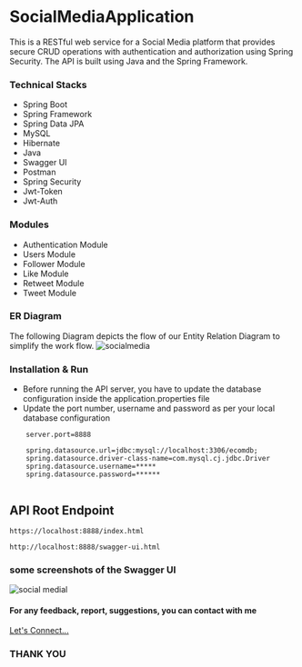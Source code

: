 # SocialMediaApplication

This is a RESTful web service for a Social Media platform that provides secure CRUD operations with authentication and authorization using Spring Security. The API is built using Java and the Spring Framework.


### Technical Stacks

- Spring Boot 
- Spring Framework
- Spring Data JPA 
- MySQL 
- Hibernate
- Java
- Swagger UI
- Postman
- Spring Security
- Jwt-Token
- Jwt-Auth


### Modules
-  Authentication Module
-  Users Module
-  Follower Module
-  Like Module
-  Retweet Module
- Tweet Module


### ER Diagram
The following Diagram depicts the flow of our Entity Relation Diagram to simplify the work flow.
![socialmedia](https://github.com/ujjawalyt/SocialMediaApplication/assets/87421981/af601c85-0b2a-4d7e-8de5-a32d5d43fba2)


### Installation & Run
- Before running the API server, you have to update the database configuration inside the application.properties file
- Update the port number, username and password as per your local database configuration
````
    server.port=8888

    spring.datasource.url=jdbc:mysql://localhost:3306/ecomdb;
    spring.datasource.driver-class-name=com.mysql.cj.jdbc.Driver
    spring.datasource.username=*****
    spring.datasource.password=******
    
````
## API Root Endpoint

`https://localhost:8888/index.html`

`http://localhost:8888/swagger-ui.html`



### some screenshots of the Swagger UI 
![social medial](https://github.com/ujjawalyt/SocialMediaApplication/assets/87421981/7ca57368-7bc5-4f43-b2f9-545d572903b1)



#### For any feedback, report, suggestions, you can contact with me 
[Let's Connect...](https://www.linkedin.com/in/ujjawal-prakash/)
### THANK YOU

